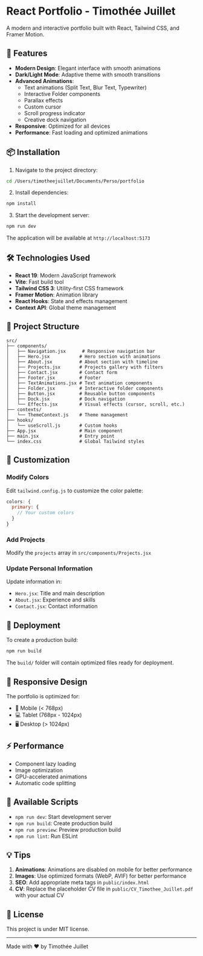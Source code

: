 # React Portfolio - Timothée Juillet

A modern and interactive portfolio built with React, Tailwind CSS, and Framer Motion.

## 🚀 Features

- **Modern Design**: Elegant interface with smooth animations
- **Dark/Light Mode**: Adaptive theme with smooth transitions
- **Advanced Animations**: 
  - Text animations (Split Text, Blur Text, Typewriter)
  - Interactive Folder components
  - Parallax effects
  - Custom cursor
  - Scroll progress indicator
  - Creative dock navigation
- **Responsive**: Optimized for all devices
- **Performance**: Fast loading and optimized animations

## 📦 Installation

1. Navigate to the project directory:
```bash
cd /Users/timotheejuillet/Documents/Perso/portfolio
```

2. Install dependencies:
```bash
npm install
```

3. Start the development server:
```bash
npm run dev
```

The application will be available at `http://localhost:5173`

## 🛠️ Technologies Used

- **React 19**: Modern JavaScript framework
- **Vite**: Fast build tool
- **Tailwind CSS 3**: Utility-first CSS framework
- **Framer Motion**: Animation library
- **React Hooks**: State and effects management
- **Context API**: Global theme management

## 📁 Project Structure

```
src/
├── components/
│   ├── Navigation.jsx      # Responsive navigation bar
│   ├── Hero.jsx           # Hero section with animations
│   ├── About.jsx          # About section with timeline
│   ├── Projects.jsx       # Projects gallery with filters
│   ├── Contact.jsx        # Contact form
│   ├── Footer.jsx         # Footer
│   ├── TextAnimations.jsx # Text animation components
│   ├── Folder.jsx         # Interactive folder components
│   ├── Button.jsx         # Reusable button components
│   ├── Dock.jsx           # Dock navigation
│   └── Effects.jsx        # Visual effects (cursor, scroll, etc.)
├── contexts/
│   └── ThemeContext.js    # Theme management
├── hooks/
│   └── useScroll.js       # Custom hooks
├── App.jsx                # Main component
├── main.jsx               # Entry point
└── index.css              # Global Tailwind styles
```

## 🎨 Customization

### Modify Colors
Edit `tailwind.config.js` to customize the color palette:

```javascript
colors: {
  primary: {
    // Your custom colors
  }
}
```

### Add Projects
Modify the `projects` array in `src/components/Projects.jsx`

### Update Personal Information
Update information in:
- `Hero.jsx`: Title and main description
- `About.jsx`: Experience and skills
- `Contact.jsx`: Contact information

## 🚀 Deployment

To create a production build:

```bash
npm run build
```

The `build/` folder will contain optimized files ready for deployment.

## 📱 Responsive Design

The portfolio is optimized for:
- 📱 Mobile (< 768px)
- 💻 Tablet (768px - 1024px)
- 🖥️ Desktop (> 1024px)

## ⚡ Performance

- Component lazy loading
- Image optimization
- GPU-accelerated animations
- Automatic code splitting

## 🔧 Available Scripts

- `npm run dev`: Start development server
- `npm run build`: Create production build
- `npm run preview`: Preview production build
- `npm run lint`: Run ESLint

## 💡 Tips

1. **Animations**: Animations are disabled on mobile for better performance
2. **Images**: Use optimized formats (WebP, AVIF) for better performance
3. **SEO**: Add appropriate meta tags in `public/index.html`
4. **CV**: Replace the placeholder CV file in `public/CV_Timothee_Juillet.pdf` with your actual CV

## 📄 License

This project is under MIT license.

---

Made with ❤️ by Timothée Juillet
